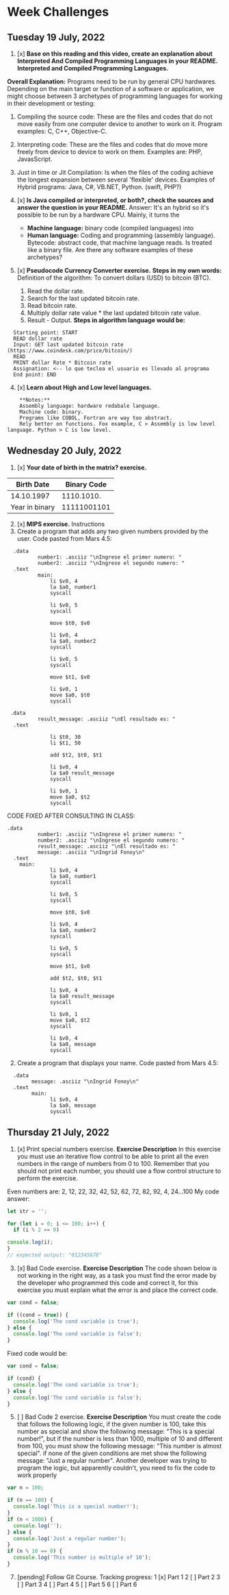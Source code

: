# Week Challenges

## Tuesday 19 July, 2022

1. [x] **Base on this reading and this video, create an explanation about Interpreted And Compiled Programming Languages in your README.
  Interpreted and Compiled Programming Languages.**
  
  **Overall Explanation:** Programs need to be run by general CPU hardwares.
  Depending on the main target or function of a software or application, we might choose between 3 archetypes of programming languages for working in their development or testing:
  1. Compiling the source code: These are the files and codes that do not move easily from one computer device to another to work on it.
    Program examples: C, C++, Objective-C.
  2. Interpreting code: These are the files and codes that do move more freely from device to device to work on them.
    Examples are: PHP, JavasScript.
  3. Just in time or Jit Compilation: Is when the files of the coding achieve the longest expansion between several 'flexible' devices.
  Examples of Hybrid programs: Java, C#, VB.NET, Python. (swift, PHP?)
  
2. [x] **Is Java compiled or interpreted, or both?, check the sources and answer the question in your README.**
    Answer: It's an hybrid so it's possible to be run by a hardware CPU.
    Mainly, it turns the
    - **Machine language:** binary code (compiled languages)
    into
    - **Human language:** Coding and programming (assembly language).
    Bytecode: abstract code, that machine language reads. Is treated like a binary file. 
  Are there any software examples of these archetypes?
    
3. [x] **Pseudocode Currency Converter exercise.**
**Steps in my own words:**
   Definition of the algorithm: To convert dollars (USD) to bitcoin (BTC).
   1. Read the dollar rate.
   2. Search for the last updated bitcoin rate.
   3. Read bitcoin rate.
   4. Multiply dollar rate value * the last updated bitcoin rate value.
   5. Result - Output.
**Steps in algorithm language would be:**
```
  Starting point: START
  READ dollar rate
  Input: GET last updated bitcoin rate (https://www.coindesk.com/price/bitcoin/)
  READ
  PRINT dollar Rate * Bitcoin rate
  Assignation: <-- lo que teclea el usuario es llevado al programa 
  End point: END
 ```

4. [x] **Learn about High and Low level languages.**
```
    **Notes:** 
    Assembly language: hardware redabale language.
    Machine code: binary.
    Programs like COBOL, Fortran are way too abstract.
    Rely better on functions. Fox example, C > Assembly is low level language. Python > C is low level.
```

## Wednesday 20 July, 2022

1. [x] **Your date of birth in the matrix? exercise.**


| Birth Date      | Binary Code |
| -----------     | ----------- |
| 14.10.1997      | 1110.1010.  |
| Year in binary  |11111001101  |
 

2. [x] **MIPS exercise.**
Instructions
1. Create a program that adds any two given numbers provided by the user. Code pasted from Mars 4.5:
```
  .data
	      number1: .asciiz "\nIngrese el primer numero: "
	      number2: .asciiz "\nIngrese el segundo numero: "
  .text
	      main:
              li $v0, 4
              la $a0, number1
              syscall

              li $v0, 5
              syscall

              move $t0, $v0

              li $v0, 4
              la $a0, number2
              syscall

              li $v0, 5
              syscall

              move $t1, $v0

              li $v0, 1
              move $a0, $t0
              syscall
```
```      
 .data
	      result_message: .asciiz "\nEl resultado es: "
  .text
	      
              li $t0, 30
              li $t1, 50

              add $t2, $t0, $t1

              li $v0, 4
              la $a0 result_message
              syscall

              li $v0, 1
              move $a0, $t2
              syscall
```
CODE FIXED AFTER CONSULTING IN CLASS:
``` 
.data
	      number1: .asciiz "\nIngrese el primer numero: "
	      number2: .asciiz "\nIngrese el segundo numero: "
	      result_message: .asciiz "\nEl resultado es: "
	      message: .asciiz "\nIngrid Fonoy\n"
  .text
  	main:
              li $v0, 4
              la $a0, number1
              syscall

              li $v0, 5
              syscall

              move $t0, $v0

              li $v0, 4
              la $a0, number2 
              syscall

              li $v0, 5
              syscall

              move $t1, $v0

              add $t2, $t0, $t1

              li $v0, 4
              la $a0 result_message
              syscall

              li $v0, 1
              move $a0, $t2
              syscall

              li $v0, 4
              la $a0, message
              syscall
``` 

2. Create a program that displays your name. Code pasted from Mars 4.5:
```
  .data
        message: .asciiz "\nIngrid Fonoy\n"
  .text
        main:
              li $v0, 4
              la $a0, message
              syscall
```
## Thursday 21 July, 2022

1. [x] Print special numbers exercise.
**Exercise Description** 
In this exercise you must use an iterative flow control to be able to print all the even numbers in the range of numbers from 0 to 100. Remember that you should not print each number, you should use a flow control structure to perform the exercise.

Even numbers are: 2, 12, 22, 32, 42, 52, 62, 72, 82, 92, 4, 24...100
My code answer: 
```javascript
let str = '';

for (let i = 0; i <= 100; i++) {
  if (i % 2 == 0)

console.log(i);
}
// expected output: "012345678"
```
3. [x] Bad Code exercise.
**Exercise Description**
The code shown below is not working in the right way, as a task you must find the error made by the developer who programmed this code and correct it, for this exercise you must explain what the error is and place the correct code.
```Javascript
var cond = false;

if ((cond = true)) {
  console.log('The cond variable is true');
} else {
  console.log('The cond variable is false');
}
```
Fixed code would be:
```Javascript
var cond = false;

if (cond) {
  console.log('The cond variable is true');
} else {
  console.log('The cond variable is false');
}
```
5. [ ] Bad Code 2 exercise.
**Exercise Description**
You must create the code that follows the following logic, if the given number is 100, take this number as special and show the following message: "This is a special number!", but if the number is less than 1000, multiple of 10 and different from 100, you must show the following message: "This number is almost special". if none of the given conditions are met show the following message: "Just a regular number". Another developer was trying to program the logic, but apparently couldn't, you need to fix the code to work properly
```Javascript
var n = 100;

if (n == 100) {
  console.log('This is a special number!');
}
if (n < 1000) {
  console.log('');
} else {
  console.log('Just a regular number');
}
if (n % 10 == 0) {
  console.log('This number is multiple of 10');
}
```

7. [pending] Follow Git Course.
Tracking progress: 
1 [x] Part 1 
2 [ ] Part 2 
3 [ ] Part 3 
4 [ ] Part 4 
5 [ ] Part 5
6 [ ] Part 6
